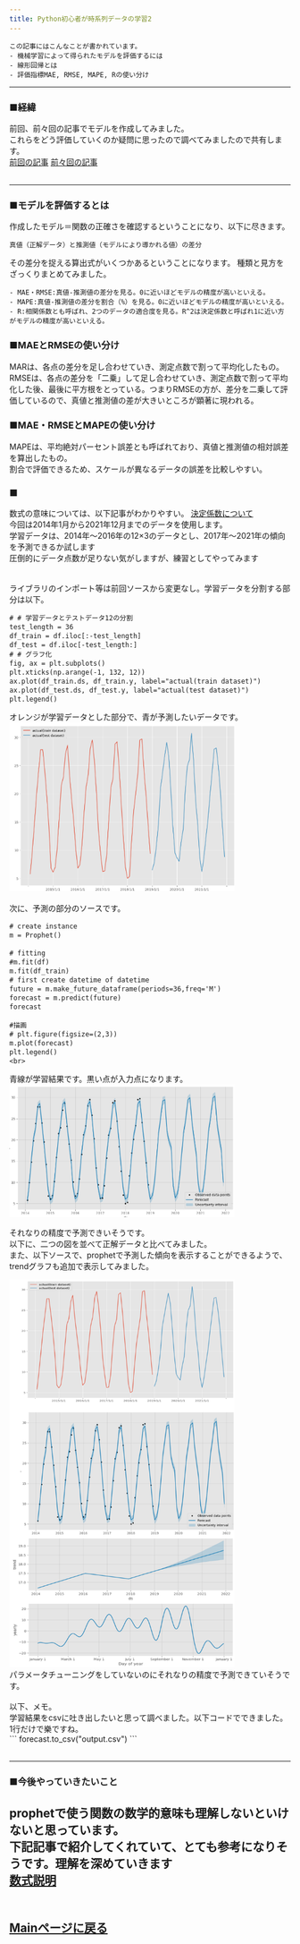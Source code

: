 ```yaml
---
title: Python初心者が時系列データの学習2
---
```

<script async src="https://pagead2.googlesyndication.com/pagead/js/adsbygoogle.js?client=ca-pub-2844921131740253"
     crossorigin="anonymous"></script>
<!-- Global site tag (gtag.js) - Google Analytics -->
<script async src="https://www.googletagmanager.com/gtag/js?id=G-H1234VX5NE"></script>
<script>
  window.dataLayer = window.dataLayer || [];
  function gtag(){dataLayer.push(arguments);}
  gtag('js', new Date());

  gtag('config', 'G-H1234VX5NE');
</script>



```
この記事にはこんなことが書かれています。
- 機械学習によって得られたモデルを評価するには
- 線形回帰とは
- 評価指標MAE, RMSE, MAPE, Rの使い分け
```
----
### ■経緯<br>
前回、前々回の記事でモデルを作成してみました。<br>
これらをどう評価していくのか疑問に思ったので調べてみましたので共有します。<br>
[前回の記事](https://kissshot-skup.github.io/webpage/aiskillup2/) 
[前々回の記事](https://kissshot-skup.github.io/webpage/aiskillup/) 
 <br>
 <br>

---- 
### ■モデルを評価するとは<br>
作成したモデル＝関数の正確さを確認するということになり、以下に尽きます。 <br>
```
真値（正解データ）と推測値（モデルにより導かれる値）の差分
```
その差分を捉える算出式がいくつかあるということになります。
種類と見方をざっくりまとめてみました。

```
- MAE・RMSE:真値-推測値の差分を見る。0に近いほどモデルの精度が高いといえる。
- MAPE:真値-推測値の差分を割合（%）を見る。0に近いほどモデルの精度が高いといえる。
- R:相関係数とも呼ばれ、2つのデータの適合度を見る。R^2は決定係数と呼ばれ1に近い方がモデルの精度が高いといえる。
```

### ■MAEとRMSEの使い分け
MARは、各点の差分を足し合わせていき、測定点数で割って平均化したもの。<br>
RMSEは、各点の差分を「二乗」して足し合わせていき、測定点数で割って平均化した後、最後に平方根をとっている。つまりRMSEの方が、差分を二乗して評価しているので、真値と推測値の差が大きいところが顕著に現われる。<br>

### ■MAE・RMSEとMAPEの使い分け
MAPEは、平均絶対パーセント誤差とも呼ばれており、真値と推測値の相対誤差を算出したもの。<br>
割合で評価できるため、スケールが異なるデータの誤差を比較しやすい。<br>

### ■
数式の意味については、以下記事がわかりやすい。
[決定係数について](https://datawokagaku.com/r_squared/) <br>
今回は2014年1月から2021年12月までのデータを使用します。 <br>
学習データは、2014年～2016年の12×3のデータとし、2017年～2021年の傾向を予測できるか試します <br>
圧倒的にデータ点数が足りない気がしますが、練習としてやってみます <br>
 <br> <br>
ライブラリのインポート等は前回ソースから変更なし。学習データを分割する部分は以下。 <br>

```
# # 学習データとテストデータ12の分割
test_length = 36
df_train = df.iloc[:-test_length]
df_test = df.iloc[-test_length:]
# # グラフ化
fig, ax = plt.subplots()
plt.xticks(np.arange(-1, 132, 12))
ax.plot(df_train.ds, df_train.y, label="actual(train dataset)")
ax.plot(df_test.ds, df_test.y, label="actual(test dataset)")
plt.legend()
```

オレンジが学習データとした部分で、青が予測したいデータです。 <br>
<img src="../images/jikeiretsusample.png" width="80%"> 
<br>
<br>
次に、予測の部分のソースです。 <br>

```
# create instance
m = Prophet()

# fitting 
#m.fit(df)
m.fit(df_train)
# first create datetime of datetime
future = m.make_future_dataframe(periods=36,freq='M')
forecast = m.predict(future)
forecast

#描画
# plt.figure(figsize=(2,3))
m.plot(forecast)
plt.legend()
<br>
```
青線が学習結果です。黒い点が入力点になります。 <br>
<img src="../images/jikeiretsuyosoku.png" width="80%"> 

それなりの精度で予測できいそうです。 <br>
以下に、二つの図を並べて正解データと比べてみました。<br>
また、以下ソースで、prophetで予測した傾向を表示することができるようで、trendグラフも追加で表示してみました。 <br>

<img src="../images/jikeiretsu_matome.png" width="80%"> 
 <br>
パラメータチューニングをしていないのにそれなりの精度で予測できていそうです。 <br>
<br>
以下、メモ。<br>
学習結果をcsvに吐き出したいと思って調べました。以下コードでできました。1行だけで樂ですね。<br>
```
forecast.to_csv("output.csv")
```
 <br>
 <br>

----
### ■今後やっていきたいこと <br>
prophetで使う関数の数学的意味も理解しないといけないと思っています。<br>
下記記事で紹介してくれていて、とても参考になりそうです。理解を深めていきます<br>
[数式説明](https://devblog.thebase.in/entry/2019/12/20/110000_1) 
 <br>
 <br>
----


## [Mainページに戻る](https://kissshot-skup.github.io/webpage)

